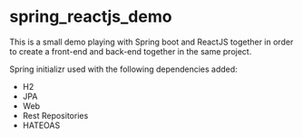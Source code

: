 # spring_reactjs_demo
This is a small demo playing with Spring boot and ReactJS together in order to create a
front-end and back-end together in the same project. 

Spring initializr used with the following dependencies added:

- H2
- JPA
- Web
- Rest Repositories
- HATEOAS

